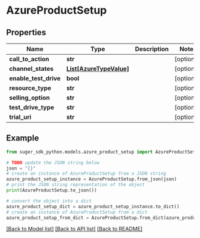# AzureProductSetup


## Properties

Name | Type | Description | Notes
------------ | ------------- | ------------- | -------------
**call_to_action** | **str** |  | [optional] 
**channel_states** | [**List[AzureTypeValue]**](AzureTypeValue.md) |  | [optional] 
**enable_test_drive** | **bool** |  | [optional] 
**resource_type** | **str** |  | [optional] 
**selling_option** | **str** |  | [optional] 
**test_drive_type** | **str** |  | [optional] 
**trial_uri** | **str** |  | [optional] 

## Example

```python
from suger_sdk_python.models.azure_product_setup import AzureProductSetup

# TODO update the JSON string below
json = "{}"
# create an instance of AzureProductSetup from a JSON string
azure_product_setup_instance = AzureProductSetup.from_json(json)
# print the JSON string representation of the object
print(AzureProductSetup.to_json())

# convert the object into a dict
azure_product_setup_dict = azure_product_setup_instance.to_dict()
# create an instance of AzureProductSetup from a dict
azure_product_setup_from_dict = AzureProductSetup.from_dict(azure_product_setup_dict)
```
[[Back to Model list]](../README.md#documentation-for-models) [[Back to API list]](../README.md#documentation-for-api-endpoints) [[Back to README]](../README.md)


